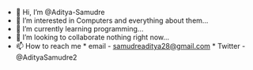 - 👋 Hi, I’m @Aditya-Samudre
- 👀 I’m interested in Computers and everything about them...
- 🌱 I’m currently learning programming...
- 💞️ I’m looking to collaborate nothing right now...
- 📫 How to reach me 
      * email - samudreaditya28@gmail.com
      * Twitter - @AdityaSamudre2 

<!---
Aditya-Samudre/Aditya-Samudre is a ✨ special ✨ repository because its `README.md` (this file) appears on your GitHub profile.
You can click the Preview link to take a look at your changes.
--->
